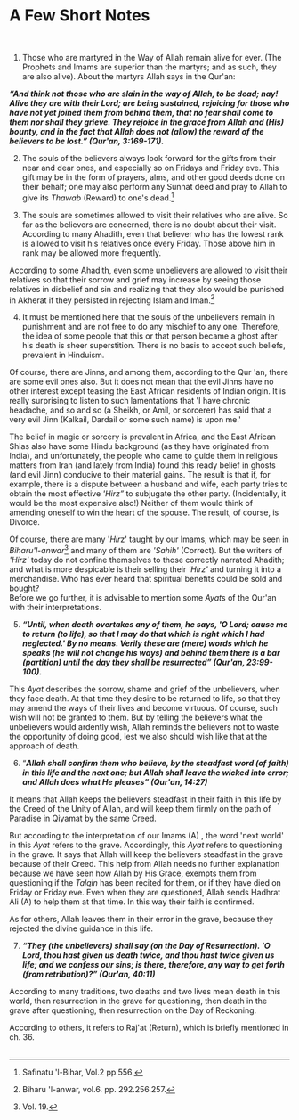 A Few Short Notes
=================

   
 1. Those who are martyred in the Way of Allah remain alive for ever.
(The Prophets and Imams are superior than the martyrs; and as such, they
are also alive). About the martyrs Allah says in the Qur'an:

***“And think not those who are slain in the way of Allah, to be dead;
nay! Alive they are with their Lord; are being sustained, rejoicing for
those who have not yet joined them from behind them, that no fear shall
come to them nor shall they grieve. They rejoice in the grace from Allah
and (His) bounty, and in the fact that Allah does not (allow) the reward
of the believers to be lost.” (Qur'an, 3:169-171).***

2. The souls of the believers always look forward for the gifts from
their near and dear ones, and especially so on Fridays and Friday eve.
This gift may be in the form of prayers, alms, and other good deeds done
on their behalf; one may also perform any Sunnat deed and pray to Allah
to give its *Thawab* (Reward) to one's dead.[^1]

3. The souls are sometimes allowed to visit their relatives who are
alive. So far as the believers are concerned, there is no doubt about
their visit. According to many Ahadith, even that believer who has the
lowest rank is allowed to visit his relatives once every Friday. Those
above him in rank may be allowed more frequently.

According to some Ahadith, even some unbelievers are allowed to visit
their relatives so that their sorrow and grief may increase by seeing
those relatives in disbelief and sin and realizing that they also would
be punished in Akherat if they persisted in rejecting Islam and
Iman.[^2]

4. It must be mentioned here that the souls of the unbelievers remain in
punishment and are not free to do any mischief to any one. Therefore,
the idea of some people that this or that person became a ghost after
his death is sheer superstition. There is no basis to accept such
beliefs, prevalent in Hinduism.

Of course, there are Jinns, and among them, according to the Qur 'an,
there are some evil ones also. But it does not mean that the evil Jinns
have no other interest except teasing the East African residents of
Indian origin. It is really surprising to listen to such lamentations
that 'I have chronic headache, and so and so (a Sheikh, or Amil, or
sorcerer) has said that a very evil Jinn (Kalkail, Dardail or some such
name) is upon me.'

The belief in magic or sorcery is prevalent in Africa, and the East
African Shias also have some Hindu background (as they have originated
from India), and unfortunately, the people who came to guide them in
religious matters from Iran (and lately from India) found this ready
belief in ghosts (and evil Jinn) conducive to their material gains. The
result is that if, for example, there is a dispute between a husband and
wife, each party tries to obtain the most effective *'Hirz”* to
subjugate the other party. (Incidentally, it would be the most expensive
also!) Neither of them would think of amending oneself to win the heart
of the spouse. The result, of course, is Divorce.

Of course, there are many '*Hir*z' taught by our Imams, which may be
seen in *Biharu'l-anwar*[^3] and many of them are *'Sahih'* (Correct).
But the writers of *'Hirz'* today do not confine themselves to those
correctly narrated Ahadith; and what is more despicable is their selling
their *'Hirz'* and turning it into a merchandise. Who has ever heard
that spiritual benefits could be sold and bought?  
 Before we go further, it is advisable to mention some *Ayat*s of the
Qur'an with their interpretations.

5. ***“Until, when death overtakes any of them, he says, 'O Lord; cause
me to return (to life), so that I may do that which is right which I had
neglected.' By no means. Verily these are (mere) words which he speaks
(he will not change his ways) and behind them there is a bar (partition)
until the day they shall be resurrected” (Qur'an, 23:99-100).***

This *Ayat* describes the sorrow, shame and grief of the unbelievers,
when they face death. At that time they desire to be returned to life,
so that they may amend the ways of their lives and become virtuous. Of
course, such wish will not be granted to them. But by telling the
believers what the unbelievers would ardently wish, Allah reminds the
believers not to waste the opportunity of doing good, lest we also
should wish like that at the approach of death.

6. “***Allah shall confirm them who believe, by the steadfast word (of
faith) in this life and the next one; but Allah shall leave the wicked
into error; and Allah does what He pleases” (Qur'an, 14:27)***

It means that Allah keeps the believers steadfast in their faith in this
life by the Creed of the Unity of Allah, and will keep them firmly on
the path of Paradise in Qiyamat by the same Creed.

But according to the interpretation of our Imams (A) , the word 'next
world' in this *Ayat* refers to the grave. Accordingly, this *Ayat*
refers to questioning in the grave. It says that Allah will keep the
believers steadfast in the grave because of their Creed. This help from
Allah needs no further explanation because we have seen how Allah by His
Grace, exempts them from questioning if the *Talqin* has been recited
for them, or if they have died on Friday or Friday eve. Even when they
are questioned, Allah sends Hadhrat Ali (A) to help them at that time.
In this way their faith is confirmed.

As for others, Allah leaves them in their error in the grave, because
they rejected the divine guidance in this life.

7. ***“They (the unbelievers) shall say (on the Day of Resurrection). 'O
Lord, thou hast given us death twice, and thou hast twice given us life;
and we confess our sins; is there,*** ***therefore, any way to get forth
(from retribution)?” (Qur'an, 40:11)***

According to many traditions, two deaths and two lives mean death in
this world, then resurrection in the grave for questioning, then death
in the grave after questioning, then resurrection on the Day of
Reckoning.

According to others, it refers to Raj'at (Return), which is briefly
mentioned in ch. 36.  
  

[^1]: Safinatu 'l-Bihar, Vol.2 pp.556.

[^2]: Biharu 'l-anwar, vol.6. pp. 292.256.257.

[^3]: Vol. 19.


